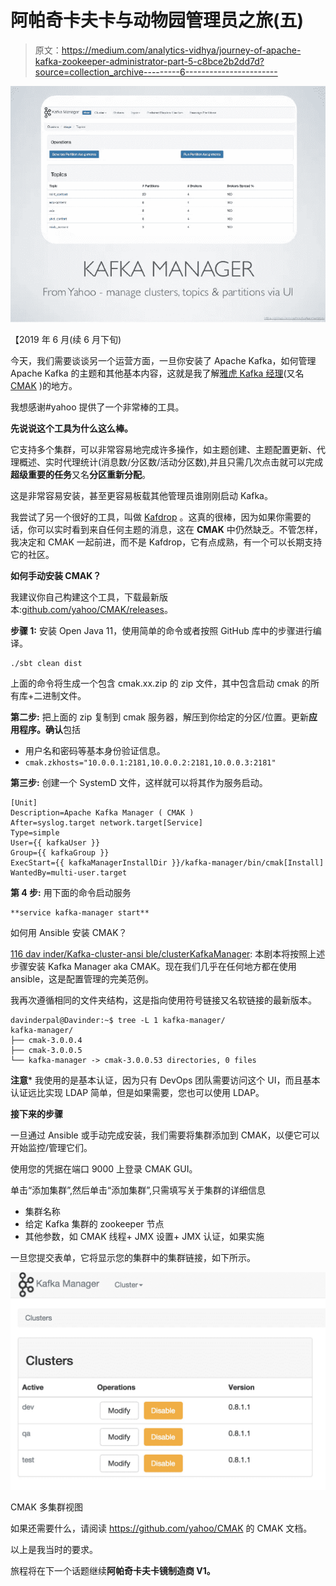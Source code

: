# 阿帕奇卡夫卡与动物园管理员之旅(五)

> 原文：<https://medium.com/analytics-vidhya/journey-of-apache-kafka-zookeeper-administrator-part-5-c8bce2b2dd7d?source=collection_archive---------6----------------------->

![](img/61a138729f01945f8295569727d96383.png)

【2019 年 6 月(续 6 月下旬)

今天，我们需要谈谈另一个运营方面，一旦你安装了 Apache Kafka，如何管理 Apache Kafka 的主题和其他基本内容，这就是我了解[雅虎 Kafka 经理](https://github.com/yahoo/CMAK)(又名 [CMAK](https://github.com/yahoo/CMAK) )的地方。

我想感谢#yahoo 提供了一个非常棒的工具。

**先说说这个工具为什么这么棒。**

它支持多个集群，可以非常容易地完成许多操作，如主题创建、主题配置更新、代理概述、实时代理统计(消息数/分区数/活动分区数),并且只需几次点击就可以完成**超级重要的任务**又名**分区重新分配**。

这是非常容易安装，甚至更容易板载其他管理员谁刚刚启动 Kafka。

我尝试了另一个很好的工具，叫做 [Kafdrop](https://github.com/HomeAdvisor/Kafdrop) 。这真的很棒，因为如果你需要的话，你可以实时看到来自任何主题的消息，这在 **CMAK** 中仍然缺乏。不管怎样，我决定和 CMAK 一起前进，而不是 Kafdrop，它有点成熟，有一个可以长期支持它的社区。

**如何手动安装 CMAK？**

我建议你自己构建这个工具，下载最新版本:[github.com/yahoo/CMAK/releases](https://github.com/yahoo/CMAK/releases/)。

**步骤 1:**
安装 Open Java 11，使用简单的命令或者按照 GitHub 库中的步骤进行编译。

```
./sbt clean dist
```

上面的命令将生成一个包含 cmak.xx.zip 的 zip 文件，其中包含启动 cmak 的所有库+二进制文件。

**第二步:** 把上面的 zip 复制到 cmak 服务器，解压到你给定的分区/位置。更新**应用程序。确认**包括

*   用户名和密码等基本身份验证信息。
*   `cmak.zkhosts="10.0.0.1:2181,10.0.0.2:2181,10.0.0.3:2181"`

**第三步:** 创建一个 SystemD 文件，这样就可以将其作为服务启动。

```
[Unit]
Description=Apache Kafka Manager ( CMAK )
After=syslog.target network.target[Service]
Type=simple
User={{ kafkaUser }}
Group={{ kafkaGroup }}
ExecStart={{ kafkaManagerInstallDir }}/kafka-manager/bin/cmak[Install]
WantedBy=multi-user.target
```

**第 4 步:** 用下面的命令启动服务

```
**service kafka-manager start**
```

如何用 Ansible 安装 CMAK？

[116 dav inder/Kafka-cluster-ansi ble/clusterKafkaManager](https://github.com/116davinder/kafka-cluster-ansible/blob/master/clusterKafkaManager.yml):
本剧本将按照上述步骤安装 Kafka Manager aka CMAK。现在我们几乎在任何地方都在使用 ansible，这是配置管理的完美范例。

我再次遵循相同的文件夹结构，这是指向使用符号链接又名软链接的最新版本。

```
davinderpal@Davinder:~$ tree -L 1 kafka-manager/
kafka-manager/
├── cmak-3.0.0.4
├── cmak-3.0.0.5
└── kafka-manager -> cmak-3.0.0.53 directories, 0 files
```

**注意*** 我使用的是基本认证，因为只有 DevOps 团队需要访问这个 UI，而且基本认证远比实现 LDAP 简单，但是如果需要，您也可以使用 LDAP。

**接下来的步骤**

一旦通过 Ansible 或手动完成安装，我们需要将集群添加到 CMAK，以便它可以开始监控/管理它们。

使用您的凭据在端口 9000 上登录 CMAK GUI。

单击“添加集群”,然后单击“添加集群”,只需填写关于集群的详细信息

*   集群名称
*   给定 Kafka 集群的 zookeeper 节点
*   其他参数，如 CMAK 线程+ JMX 设置+ JMX 认证，如果实施

一旦您提交表单，它将显示您的集群中的集群链接，如下所示。

![](img/116d93b6a1dc019c2db295433e2a0b13.png)

CMAK 多集群视图

如果还需要什么，请阅读 https://github.com/yahoo/CMAK 的 CMAK 文档。

以上是我当时的要求。

旅程将在下一个话题继续**阿帕奇卡夫卡镜制造商 V1。**